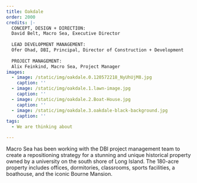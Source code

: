 ```yaml
---
title: Oakdale
order: 2000
credits: |-
  CONCEPT, DESIGN + DIRECTION:  
  David Belt, Macro Sea, Executive Director  
    
  LEAD DEVELOPMENT MANAGEMENT:  
  Ofer Ohad, DBI, Principal, Director of Construction + Development  
    
  PROJECT MANAGEMENT:  
  Alix Feinkind, Macro Sea, Project Manager
images:
  - image: /static/img/oakdale.0.120572218_NyUhUjM8.jpg
    caption: ''
  - image: /static/img/oakdale.1.lawn-image.jpg
    caption: ''
  - image: /static/img/oakdale.2.Boat-House.jpg
    caption: ''
  - image: /static/img/oakdale.3.oakdale-black-background.jpg
    caption: ''
tags:
  - We are thinking about

---
```

Macro Sea has been working with the DBI project management team to create a repositioning strategy for a stunning and unique historical property owned by a university on the south shore of Long Island. The 180-acre property includes offices, dormitories, classrooms, sports facilities, a boathouse, and the iconic Bourne Mansion.
